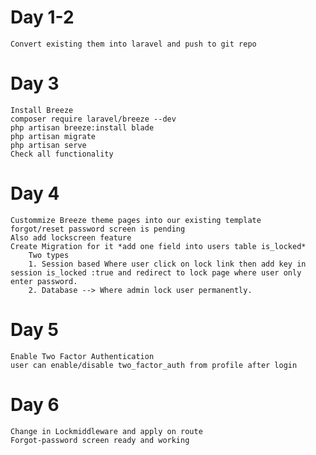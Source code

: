 
# Day 1-2
    Convert existing them into laravel and push to git repo

# Day 3
    Install Breeze
    composer require laravel/breeze --dev
    php artisan breeze:install blade
    php artisan migrate
    php artisan serve
    Check all functionality

# Day 4
    Custommize Breeze theme pages into our existing template
    forgot/reset password screen is pending
    Also add lockscreen feature
    Create Migration for it *add one field into users table is_locked*
        Two types
        1. Session based Where user click on lock link then add key in session is_locked :true and redirect to lock page where user only enter password.
        2. Database --> Where admin lock user permanently. 

# Day 5
    Enable Two Factor Authentication
    user can enable/disable two_factor_auth from profile after login

# Day 6
    Change in Lockmiddleware and apply on route
    Forgot-password screen ready and working